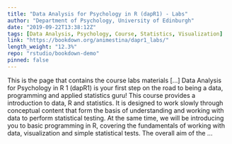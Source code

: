 ```yaml
---
title: "Data Analysis for Psychology in R (dapR1) - Labs"
author: "Department of Psychology, University of Edinburgh"
date: "2019-09-22T13:38:12Z"
tags: [Data Analysis, Psychology, Course, Statistics, Visualization]
link: "https://bookdown.org/animestina/dapr1_labs/"
length_weight: "12.3%"
repo: "rstudio/bookdown-demo"
pinned: false
---
```


This is the page that contains the course labs materials [...] Data Analysis for Psychology in R 1 (dapR1) is your first step on the road to being a data, programming and applied statistics guru! This course provides a introduction to data, R and statistics. It is designed to work slowly through conceptual content that form the basis of understanding and working with data to perform statistical testing. At the same time, we will be introducing you to basic programming in R, covering the fundamentals of working with data, visualization and simple statistical tests. The overall aim of the ...
